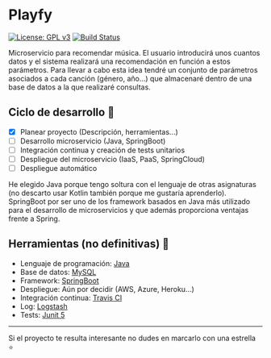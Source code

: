 # Playfy
[![License: GPL v3](https://img.shields.io/badge/License-GPL%20v3-blue.svg)](https://www.gnu.org/licenses/gpl-3.0)
[![Build Status](https://travis-ci.org/JaviBL8/Playfy.svg?branch=master)](https://travis-ci.org/JaviBL8/Playfy)

Microservicio para recomendar música. El usuario introducirá unos cuantos datos y el sistema realizará una recomendación en función a estos parámetros. Para llevar a cabo esta idea tendré un conjunto de parámetros asociados a cada canción (género, año...) que almacenaré dentro de una base de datos a la que realizaré consultas. 

## Ciclo de desarrollo :rocket:

- [x] Planear proyecto (Descripción, herramientas...)
- [ ] Desarrollo microservicio (Java, SpringBoot)
- [ ] Integración continua y creación de tests unitarios
- [ ] Despliegue del microservicio (IaaS, PaaS, SpringCloud)
- [ ] Despliegue automático

He elegido Java porque tengo soltura con el lenguaje de otras asignaturas (no descarto usar Kotlin también porque me gustaría aprenderlo). SpringBoot por ser uno de los framework basados en Java más utilizado para el desarrollo de microservicios y que además proporciona ventajas frente a Spring.

## Herramientas (no definitivas) :wrench:
 - Lenguaje de programación: [Java](https://java.com/es/)
 - Base de datos: [MySQL](https://www.mysql.com/)
 - Framework: [SpringBoot](https://spring.io/projects/spring-boot) 
 - Despliegue: Aún por decidir (AWS, Azure, Heroku...)
 - Integración continua: [Travis CI](https://travis-ci.org/)
 - Log: [Logstash](https://www.elastic.co/es/products/logstash)
 - Tests: [Junit 5](https://junit.org/junit5/) 
 
---
Si el proyecto te resulta interesante no dudes en marcarlo con una estrella :star: